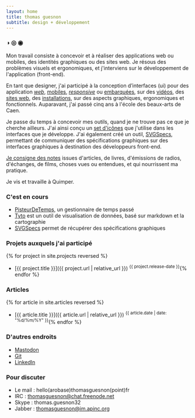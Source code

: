 ```yaml
---
layout: home
title: thomas guesnon
subtitle: design + développement
---
```


### ◑ ◎ ◉ ###

Mon travail consiste à concevoir et à réaliser des applications web ou mobiles, des identités graphiques ou des sites web. Je résous des problèmes visuels et ergonomiques, et j'interviens sur le développement de l'application (front-end).

En tant que designer, j'ai participé à la conception d’interfaces (ui) pour des application _[web]({{site.url}}# "Suez Aquadvanced")_, [mobiles]({{site.url}}# "Electronic Flight bag"), _[responsive]({{site.url}}# "Yoodo pour Arkadin")_ ou [embarquées]({{site.url}}# "Airel"), sur des [vidéos]({{sites.url}}# "Motion 2018"), des [sites web]({{site.url}}# "Restlet website"), des [installations]({{sites.url}}# "Ez Go pour Renault"), sur des aspects graphiques, ergonomiques et fonctionnels. Auparavant, j'ai passé cinq ans à l'école des beaux-arts de Caen.

Je passe du temps à concevoir mes outils, quand je ne trouve pas ce que je cherche ailleurs. J'ai ainsi conçu un [set d'icônes](http://platform.thomasguesnon.net/pajeweic/) que j'utilise dans les interfaces que je développe. J'ai également créé un outil, [SVGSpecs](https://framagit.org/patjennings/svg-specifications "SVG Speccs"), permettant de communiquer des spécifications graphiques sur des interfaces graphiques à destination des développeurs front-end.

[Je consigne des notes]({{site.url}}/notes) issues d'articles, de livres, d'émissions de radios, d'échanges, de films, choses vues ou entendues, et qui nourrissent ma pratique.

Je vis et travaille à Quimper.

### C'est en cours ###

- [PisteurDeTemps]({{site.url}}/pisteur-temps "Pisteur de temps"), un gestionnaire de temps passé
- [Tyto](http://tyto.thomasguesnon.net "Tyto") est un outil de visualisation de données, basé sur markdown et la cartographie
- [SVGSpecs]({{site.url}}/articles/2019/03/06/2019-03-07-inkscape.html#spécification-dinterface "SVG Specs") permet de récupérer des spécifications graphiques

### Projets auxquels j'ai participé ###
{% for project in site.projects reversed %}
- [{{ project.title }}]({{ project.url | relative_url }}) <sup>{{ project.release-date }}</sup>{% endfor %}


### Articles ###
  {% for article in site.articles reversed %}
- [{{ article.title }}]({{ article.url | relative_url }}) <sup>{{ article.date | date: "%d/%m/%Y" }}</sup>{% endfor %}

### D'autres endroits ###
- [Mastodon](https://mastodon.social/@patjennings)
- [Git](https://framagit.org/patjennings)
- [LinkedIn](https://www.linkedin.com/in/thomas-guesnon/)

### Pour discuter ###

- Le mail : hello(arobase)thomasguesnon(point)fr
- IRC : thomasguesnon@chat.freenode.net
- Skype : thomas.guesnon32
- Jabber : thomasguesnon@im.apinc.org
